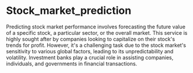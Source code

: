 # Stock_market_prediction

Predicting stock market performance involves forecasting the future value of a specific stock, a particular sector, or the overall market. This service is highly sought after by companies looking to capitalize on their stock's trends for profit. However, it's a challenging task due to the stock market's sensitivity to various global factors, leading to its unpredictability and volatility. Investment banks play a crucial role in assisting companies, individuals, and governments in financial transactions.

